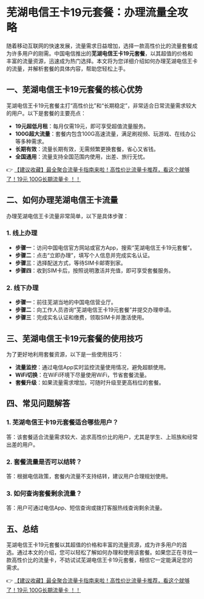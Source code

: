 # 芜湖电信王卡19元套餐：办理流量全攻略

随着移动互联网的快速发展，流量需求日益增加，选择一款高性价比的流量套餐成为许多用户的刚需。中国电信推出的**芜湖电信王卡19元套餐**，以其超值的价格和丰富的流量资源，迅速成为热门选择。本文将为您详细介绍如何办理芜湖电信王卡的流量，并解析套餐的具体内容，帮助您轻松上手。

## 一、芜湖电信王卡19元套餐的核心优势

芜湖电信王卡19元套餐主打“高性价比”和“长期稳定”，非常适合日常流量需求较大的用户。以下是套餐的主要亮点：

- **19元超低月租**：每月仅需19元，即可享受超值流量服务。
- **100G超大流量**：套餐内包含100G高速流量，满足刷视频、玩游戏、在线办公等多种需求。
- **长期有效**：流量长期有效，无需频繁更换套餐，省心又省钱。
- **全国通用**：流量支持全国范围内使用，出差、旅行无忧。

👉 [【建议收藏】最全聚合流量卡指南来啦！高性价比流量卡推荐，看这个就够了！19元 100G长期流量卡 ！！](https://bit.ly/Liuliangka)

## 二、如何办理芜湖电信王卡流量

办理芜湖电信王卡流量非常简单，以下是具体步骤：

### 1. 线上办理
- **步骤一**：访问中国电信官方网站或官方App，搜索“芜湖电信王卡19元套餐”。
- **步骤二**：点击“立即办理”，填写个人信息并完成实名认证。
- **步骤三**：选择配送方式，等待SIM卡邮寄到家。
- **步骤四**：收到SIM卡后，按照说明激活并充值，即可享受套餐服务。

### 2. 线下办理
- **步骤一**：前往芜湖当地的中国电信营业厅。
- **步骤二**：向工作人员咨询“芜湖电信王卡19元套餐”并提交办理申请。
- **步骤三**：完成实名认证和缴费，领取SIM卡并激活使用。

## 三、芜湖电信王卡19元套餐的使用技巧

为了更好地利用套餐资源，以下是一些使用技巧：

- **流量监控**：通过电信App实时监控流量使用情况，避免超额使用。
- **WiFi切换**：在WiFi环境下尽量使用WiFi，节省套餐流量。
- **套餐升级**：如果流量需求增加，可随时升级至更高档位的套餐。

## 四、常见问题解答

### 1. 芜湖电信王卡19元套餐适合哪些用户？
答：该套餐适合流量需求较大、追求高性价比的用户，尤其是学生、上班族和经常出差的用户。

### 2. 套餐流量是否可以结转？
答：根据电信政策，套餐内流量不支持结转，建议用户合理规划使用。

### 3. 如何查询套餐剩余流量？
答：用户可通过电信App、短信查询或拨打客服热线查询剩余流量。

## 五、总结

芜湖电信王卡19元套餐以其超值的价格和丰富的流量资源，成为许多用户的首选。通过本文的介绍，您可以轻松了解如何办理和使用该套餐。如果您正在寻找一款高性价比的流量卡，不妨试试芜湖电信王卡19元套餐，相信它一定能满足您的需求。

👉 [【建议收藏】最全聚合流量卡指南来啦！高性价比流量卡推荐，看这个就够了！19元 100G长期流量卡 ！！](https://bit.ly/Liuliangka)